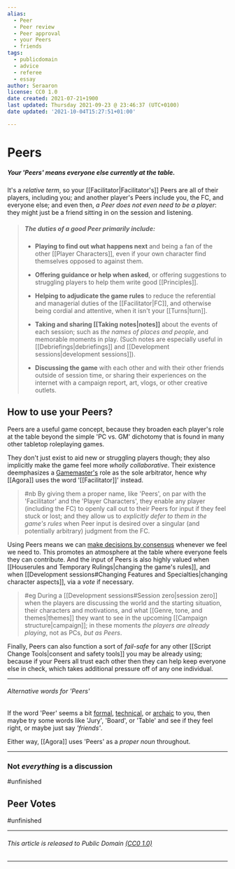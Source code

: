 ```yaml
---
alias:
  - Peer
  - Peer review
  - Peer approval
  - your Peers
  - friends
tags:
  - publicdomain
  - advice
  - referee
  - essay
author: Seraaron
license: CC0 1.0
date created: 2021-07-21+1900
last updated: Thursday 2021-09-23 @ 23:46:37 (UTC+0100)
date updated: '2021-10-04T15:27:51+01:00'

---
```


# Peers

##### **Your 'Peers' means everyone else currently at the table.**

It's a _relative term_, so your [[Facilitator|Facilitator's]] Peers are all of their players, including you; and another player's Peers include you, the FC, and everyone else; and even then, _a Peer does not even need to be a player_: they might just be a friend sitting in on the session and listening.

> ##### The duties of a good Peer primarily include:
>
> - **Playing to find out what happens next** and being a fan of the other [[Player Characters]], even if your own character find themselves opposed to against them.
>
> - **Offering guidance or help when asked**, or offering suggestions to struggling players to help them write good [[Principles]].
>
> - **Helping to adjudicate the game rules** to reduce the referential and managerial duties of the [[Facilitator|FC]], and otherwise being cordial and attentive, when it isn't your [[Turns|turn]].
>
> - **Taking and sharing [[Taking notes|notes]]** about the events of each session; such as _the names of places and people_, and memorable moments in play. (Such notes are especially useful in [[Debriefings|debriefings]] and [[Development sessions|development sessions]]).
>
> - **Discussing the game** with each other and with their other friends outside of session time, or sharing their experiences on the internet with a campaign report, art, vlogs, or other creative outlets.

## How to use your Peers?

Peers are a useful game concept, because they broaden each player's role at the table beyond the simple 'PC vs. GM' dichotomy that is found in many other tabletop roleplaying games.

They don't just exist to aid new or struggling players though; they also implicitly make the game feel more _wholly collaborative_. Their existence deemphasizes a [Gamemaster's](https://en.wikipedia.org/wiki/Gamemaster) role as the sole arbitrator, hence why [[Agora]] uses the word '[[Facilitator]]' instead.

> #nb
> By giving them a proper name, like 'Peers', on par with the 'Facilitator' and the 'Player Characters', they enable any player (including the FC) to openly call out to their Peers for input if they feel stuck or lost; and they allow us to _explicitly defer to them in the game's rules_ when Peer input is desired over a singular (and potentially arbitrary) judgment from the FC.

Using Peers means we can [make decisions by consensus](https://en.wikipedia.org/wiki/Consensus_decision-making) whenever we feel we need to. This promotes an atmosphere at the table where everyone feels they can contribute. And the input of Peers is also highly valued when [[Houserules and Temporary Rulings|changing the game's rules]], and when [[Development sessions#Changing Features and Specialties|changing character aspects]], via a _vote_ if necessary.

> #eg
> During a [[Development sessions#Session zero|session zero]] when the players are discussing the world and the starting situation, their characters and motivations, and what [[Genre, tone, and themes|themes]] they want to see in the upcoming [[Campaign structure|campaign]]; in these moments _the players are already playing_, not as PCs, _but as Peers_.

Finally, Peers can also function a sort of _fail-safe_ for any other [[Script Change Tools|consent and safety tools]] you may be already using; because if your Peers all trust each other then they can help keep everyone else in check, which takes additional pressure off of any one individual.

---

###### Alternative words for 'Peers'

If the word 'Peer' seems a bit [formal](https://en.wikipedia.org/wiki/Peer_group), [technical](https://en.wikipedia.org/wiki/Peer-to-peer), or [archaic](https://en.wikipedia.org/wiki/Peerage) to you, then maybe try some words like 'Jury',  'Board', or 'Table' and see if they feel right, or maybe just say _'friends'_.

Either way, [[Agora]] uses 'Peers' as a _proper noun_ throughout.

---

### Not _everything_ is a discussion

#unfinished

## Peer Votes

#unfinished

---

###### This article is released to Public Domain [(CC0 1.0)](https://creativecommons.org/publicdomain/zero/1.0/)

---
